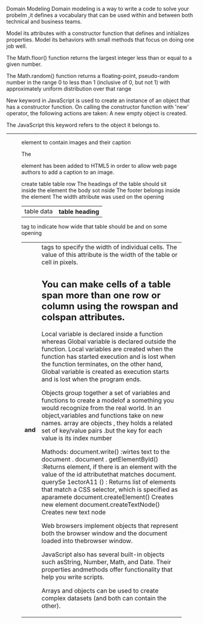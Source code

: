 Domain Modeling
Domain modeling is a way to write a code to solve your probelm ,it defines a vocabulary that can be used within and between both technical and business teams.

Model its attributes with a constructor function that defines and initializes properties.
Model its behaviors with small methods that focus on doing one job well.

The Math.floor() function returns the largest integer less than or equal to a given number.

The Math.random() function returns a floating-point, pseudo-random number in the range 0 to less than 1 (inclusive of 0, but not 1) with approximately uniform distribution over that range

New keyword in JavaScript is used to create an instance of an object that has a constructor function. On calling the constructor function with 'new' operator, the following actions are taken: A new empty object is created.

The JavaScript this keyword refers to the object it belongs to.

------------------------
<figure> element to
contain images and their caption

The <figcaption> element has
been added to HTML5 in order
to allow web page authors to add
a caption to an image.
<table> create table 
<tr > table row 
<td > table data
<th> table heading

<thead>
The headings of the table should
sit inside the <thead> element

<tbody> the body sot nside <tbody>
<tfoot> The footer belongs inside the
<tfoot> element
The width attribute was used
on the opening <table> tag to
indicate how wide that table
should be and on some opening
<th> and <td> tags to specify
the width of individual cells.
The value of this attribute is
the width of the table or cell in
pixels.

You can make cells of a table span more than one row or column using the rowspan and colspan attributes.
 ------------------
Local variable is declared inside a function whereas Global variable is declared outside the function. Local variables are created when the function has started execution and is lost when the function terminates, on the other hand, Global variable is created as execution starts and is lost when the program ends.

Objects group together a set of variables and functions to create a modelof a something you would recognize from the real world. In an object,variables and functions take on new names. 
array are objects , they holds a related set of key/value pairs .but the key for each value is its index number 

Mathods:
document.write() :wirtes text to the document .
document . getElementByld() :Returns element, if there is an element with the value of the id attributethat matches
document. querySe 1ectorA11 () : Returns list of elements that match a CSS selector, which is specified as aparamete 
document.createElement() Creates new element
document.createTextNode() Creates new text node

Web browsers implement objects that represent both
the browser window and the document loaded into thebrowser window.

JavaScript also has several built-in objects such asString, Number, Math, and Date. Their properties andmethods offer functionality that help you write scripts.

Arrays and objects can be used to create complex datasets (and both can contain the other). 
